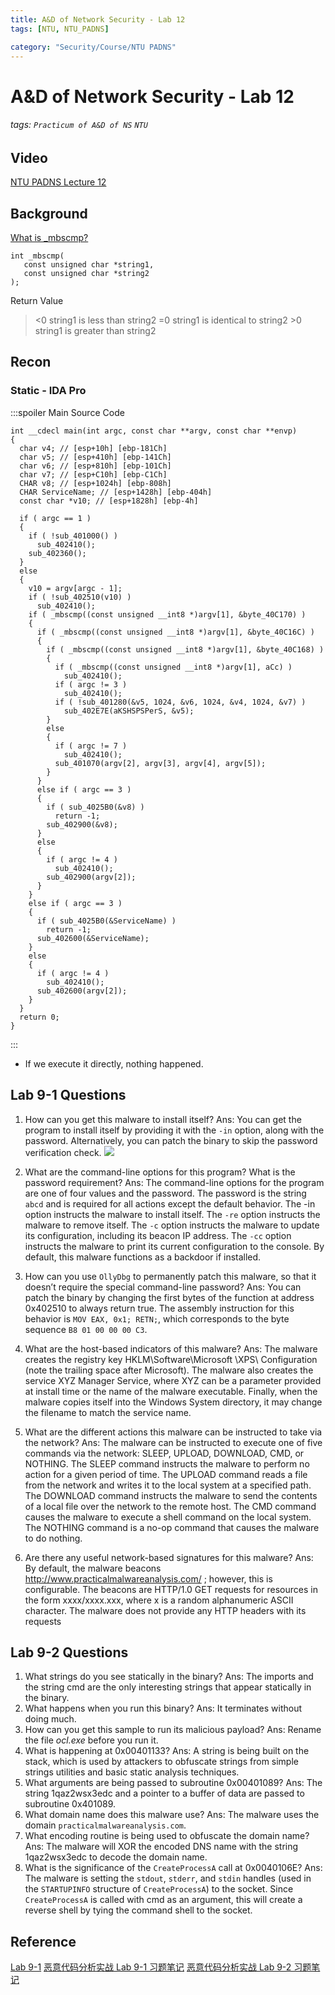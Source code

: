 ```yaml
---
title: A&D of Network Security - Lab 12
tags: [NTU, NTU_PADNS]

category: "Security/Course/NTU PADNS"
---
```


# A&D of Network Security - Lab 12
###### tags: `Practicum of A&D of NS` `NTU`

## Video
[NTU PADNS Lecture 12](https://files-1.dlc.ntu.edu.tw/cool-video/202305/c6cc49a9-e1f9-4a9e-a7dc-70c4f79c98b1/transcoded.mp4?AWSAccessKeyId=C6ueMrUe5JyPkWQJAyKp&Expires=1684429335&Signature=UQaLvueX0U%2Bvs65WhFgrks9vg%2Fc%3D)

## Background
[What is _mbscmp?](https://learn.microsoft.com/en-us/cpp/c-runtime-library/reference/strcmp-wcscmp-mbscmp?view=msvc-170)
```clike!
int _mbscmp(
   const unsigned char *string1,
   const unsigned char *string2
);
```
Return Value
> <0 	string1 is less than string2
> =0 	string1 is identical to string2
> \>0 	string1 is greater than string2


## Recon
### Static - IDA Pro
:::spoiler Main Source Code
```clike=
int __cdecl main(int argc, const char **argv, const char **envp)
{
  char v4; // [esp+10h] [ebp-181Ch]
  char v5; // [esp+410h] [ebp-141Ch]
  char v6; // [esp+810h] [ebp-101Ch]
  char v7; // [esp+C10h] [ebp-C1Ch]
  CHAR v8; // [esp+1024h] [ebp-808h]
  CHAR ServiceName; // [esp+1428h] [ebp-404h]
  const char *v10; // [esp+1828h] [ebp-4h]

  if ( argc == 1 )
  {
    if ( !sub_401000() )
      sub_402410();
    sub_402360();
  }
  else
  {
    v10 = argv[argc - 1];
    if ( !sub_402510(v10) )
      sub_402410();
    if ( _mbscmp((const unsigned __int8 *)argv[1], &byte_40C170) )
    {
      if ( _mbscmp((const unsigned __int8 *)argv[1], &byte_40C16C) )
      {
        if ( _mbscmp((const unsigned __int8 *)argv[1], &byte_40C168) )
        {
          if ( _mbscmp((const unsigned __int8 *)argv[1], aCc) )
            sub_402410();
          if ( argc != 3 )
            sub_402410();
          if ( !sub_401280(&v5, 1024, &v6, 1024, &v4, 1024, &v7) )
            sub_402E7E(aKSHSPSPerS, &v5);
        }
        else
        {
          if ( argc != 7 )
            sub_402410();
          sub_401070(argv[2], argv[3], argv[4], argv[5]);
        }
      }
      else if ( argc == 3 )
      {
        if ( sub_4025B0(&v8) )
          return -1;
        sub_402900(&v8);
      }
      else
      {
        if ( argc != 4 )
          sub_402410();
        sub_402900(argv[2]);
      }
    }
    else if ( argc == 3 )
    {
      if ( sub_4025B0(&ServiceName) )
        return -1;
      sub_402600(&ServiceName);
    }
    else
    {
      if ( argc != 4 )
        sub_402410();
      sub_402600(argv[2]);
    }
  }
  return 0;
}
```
:::

* If we execute it directly, nothing happened.
## Lab 9-1 Questions
1. How can you get this malware to install itself?
Ans: You can get the program to install itself by providing it with the `-in` option, along with the password. Alternatively, you can patch the binary to skip the password verification check.
    ![](https://hackmd.io/_uploads/HJvh2Xdr2.png)

2. What are the command-line options for this program? What is the password requirement?
Ans: The command-line options for the program are one of four values and the password. The password is the string `abcd` and is required for all actions except the default behavior. The -in option instructs the malware to install itself. The `-re` option instructs the malware to remove itself. The `-c` option instructs the malware to update its configuration, including its beacon IP address. The `-cc` option instructs the malware to print its current configuration to the console. By default, this malware functions as a backdoor if installed.
3. How can you use `OllyDbg` to permanently patch this malware, so that it doesn’t require the special command-line password?
Ans: You can patch the binary by changing the first bytes of the function at address 0x402510 to always return true. The assembly instruction for this behavior is `MOV EAX, 0x1; RETN;`, which corresponds to the byte sequence `B8 01 00 00 00 C3`.
4. What are the host-based indicators of this malware?
Ans: The malware creates the registry key HKLM\Software\Microsoft \XPS\ Configuration (note the trailing space after Microsoft). The malware also creates the service XYZ Manager Service, where XYZ can be a parameter provided at install time or the name of the malware executable. Finally, when the malware copies itself into the Windows System directory, it may change the filename to match the service name.
5. What are the different actions this malware can be instructed to take via the network?
Ans: The malware can be instructed to execute one of five commands via the network: SLEEP, UPLOAD, DOWNLOAD, CMD, or NOTHING. The SLEEP command instructs the malware to perform no action for a given period of time. The UPLOAD command reads a file from the network and writes it to the local system at a specified path. The DOWNLOAD command instructs the malware to send the contents of a local file over the network to the remote host. The CMD command causes the malware to execute a shell command on the local system. The NOTHING command is a no-op command that causes the malware to do nothing.
6. Are there any useful network-based signatures for this malware?
Ans: By default, the malware beacons http://www.practicalmalwareanalysis.com/ ; however, this is configurable. The beacons are HTTP/1.0 GET requests for resources in the form xxxx/xxxx.xxx, where x is a random alphanumeric ASCII character. The malware does not provide any HTTP headers with its requests
## Lab 9-2 Questions
1. What strings do you see statically in the binary?
Ans: The imports and the string cmd are the only interesting strings that appear statically in the binary.
2. What happens when you run this binary? 
Ans: It terminates without doing much.
3. How can you get this sample to run its malicious payload? 
Ans: Rename the file *ocl.exe* before you run it.
4. What is happening at 0x00401133?
Ans: A string is being built on the stack, which is used by attackers to obfuscate strings from simple strings utilities and basic static analysis techniques.
5. What arguments are being passed to subroutine 0x00401089? 
Ans: The string 1qaz2wsx3edc and a pointer to a buffer of data are passed to subroutine 0x401089.
6. What domain name does this malware use?
Ans: The malware uses the domain `practicalmalwareanalysis.com`.
7. What encoding routine is being used to obfuscate the domain name?
Ans: The malware will XOR the encoded DNS name with the string 1qaz2wsx3edc to decode the domain name.
8. What is the significance of the `CreateProcessA` call at 0x0040106E?
Ans: The malware is setting the `stdout`, `stderr`, and `stdin` handles (used in the `STARTUPINFO` structure of `CreateProcessA`) to the socket. Since `CreateProcessA` is called with cmd as an argument, this will create a reverse shell by tying the command shell to the socket.

## Reference
[Lab 9-1](https://www.cnblogs.com/houhaibushihai/p/10310324.html)
[恶意代码分析实战 Lab 9-1 习题笔记](https://blog.csdn.net/isinstance/article/details/78520494)
[恶意代码分析实战 Lab 9-2 习题笔记](https://blog.csdn.net/isinstance/article/details/78841910)
